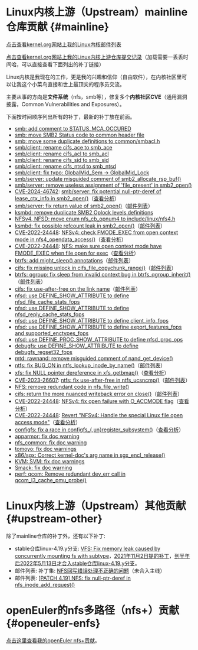 # Linux内核上游（Upstream）mainline仓库贡献 {#mainline}

[点击查看kernel.org网站上我的Linux内核邮件列表](https://lore.kernel.org/all/?q=chenxiaosong)

[点击查看kernel.org网站上我的Linux内核上游仓库提交记录](https://git.kernel.org/pub/scm/linux/kernel/git/torvalds/linux.git/log/?qt=author&q=chenxiaosong)（加载需要一丢丢时间哈，可以直接查看下面列出的补丁链接）

Linux内核是我现在的工作，更是我的兴趣和信仰（自由软件），在内核社区里可以让我这个小菜鸟直接和世上最顶尖的程序员交流。

主要从事的方向是**文件系统**（nfs，smb等），修复多个**内核社区CVE**（通用漏洞披露，Common Vulnerabilities and Exposures）。

下面按时间顺序列出所有的补丁，最新的补丁放在前面。

- [smb: add comment to STATUS_MCA_OCCURED](https://git.kernel.org/pub/scm/linux/kernel/git/torvalds/linux.git/commit/?id=e2fcd3fa0351ea2133d1238fcc6a9f140c52d36f)
- [smb: move SMB2 Status code to common header file](https://git.kernel.org/pub/scm/linux/kernel/git/torvalds/linux.git/commit/?id=78181a5504a401e421e65d0257a33f904e0e7c29)
- [smb: move some duplicate definitions to common/smbacl.h](https://git.kernel.org/pub/scm/linux/kernel/git/torvalds/linux.git/commit/?id=b51174da743b6b7cd87c02e882ebe60dcb99f8bf)
- [smb/client: rename cifs_ace to smb_ace](https://git.kernel.org/pub/scm/linux/kernel/git/torvalds/linux.git/commit/?id=09bedafc1e2c5c82aad3cbfe1359e2b0bf752f3a)
- [smb/client: rename cifs_acl to smb_acl](https://git.kernel.org/pub/scm/linux/kernel/git/torvalds/linux.git/commit/?id=251b93ae73805b216e84ed2190b525f319da4c87)
- [smb/client: rename cifs_sid to smb_sid](https://git.kernel.org/pub/scm/linux/kernel/git/torvalds/linux.git/commit/?id=7f599d8fb3e087aff5be4e1392baaae3f8d42419)
- [smb/client: rename cifs_ntsd to smb_ntsd](https://git.kernel.org/pub/scm/linux/kernel/git/torvalds/linux.git/commit/?id=3651487607ae778df1051a0a38bb34a5bd34e3b7)
- [smb/client: fix typo: GlobalMid_Sem -> GlobalMid_Lock](https://git.kernel.org/pub/scm/linux/kernel/git/torvalds/linux.git/commit/?id=5e51224d2afbda57f33f47485871ee5532145e18)
- [smb/server: update misguided comment of smb2_allocate_rsp_buf()](https://git.kernel.org/pub/scm/linux/kernel/git/torvalds/linux.git/commit/?id=2b7e0573a49064d9c94c114b4471327cd96ae39c)
- [smb/server: remove useless assignment of 'file_present' in smb2_open()](https://git.kernel.org/pub/scm/linux/kernel/git/torvalds/linux.git/commit/?id=0dd771b7d60b8281f10f6721783c60716d22075f)
- [CVE-2024-46742](https://nvd.nist.gov/vuln/detail/CVE-2024-46742): [smb/server: fix potential null-ptr-deref of lease_ctx_info in smb2_open()](https://git.kernel.org/pub/scm/linux/kernel/git/torvalds/linux.git/commit/?id=4e8771a3666c8f216eefd6bd2fd50121c6c437db)（[查看分析](https://chenxiaosong.com/course/smb/patch/CVE-2024-46742.html)）
- [smb/server: fix return value of smb2_open()](https://git.kernel.org/pub/scm/linux/kernel/git/torvalds/linux.git/commit/?id=2186a116538a715b20e15f84fdd3545e5fe0a39b)（[邮件列表](https://lore.kernel.org/all/20240822082101.391272-2-chenxiaosong@chenxiaosong.com/)）
- [ksmbd: remove duplicate SMB2 Oplock levels definitions](https://git.kernel.org/pub/scm/linux/kernel/git/torvalds/linux.git/commit/?id=ac5399d48616644cb6ddfe39f8babe807d5f5cbd)
- [NFSv4, NFSD: move enum nfs_cb_opnum4 to include/linux/nfs4.h](https://git.kernel.org/pub/scm/linux/kernel/git/torvalds/linux.git/commit/?id=52e89100754b2e888cb63bf2d19e65d809497cd6)
- [ksmbd: fix possible refcount leak in smb2_open()](https://git.kernel.org/pub/scm/linux/kernel/git/torvalds/linux.git/commit/?id=2624b445544ffc1472ccabfb6ec867c199d4c95c)（[邮件列表](https://patchwork.kernel.org/project/cifs-client/patch/20230302135804.2583061-1-chenxiaosong2@huawei.com/)）
- [CVE-2022-24448](https://nvd.nist.gov/vuln/detail/CVE-2022-24448): [NFSv4: check FMODE_EXEC from open context mode in nfs4_opendata_access()](https://git.kernel.org/pub/scm/linux/kernel/git/torvalds/linux.git/commit/?id=d564d2c4c2445cb0972453933dc87c2dcaac8597)（[查看分析](https://chenxiaosong.com/course/nfs/patch/CVE-2022-24448.html)）
- [CVE-2022-24448](https://nvd.nist.gov/vuln/detail/CVE-2022-24448): [NFS: make sure open context mode have FMODE_EXEC when file open for exec](https://git.kernel.org/pub/scm/linux/kernel/git/torvalds/linux.git/commit/?id=6f1c1d95dc93b52a8ef9cc1f3f610c2d5e6b217b)（[查看分析](https://chenxiaosong.com/course/nfs/patch/CVE-2022-24448.html)）
- [btrfs: add might_sleep() annotations](https://git.kernel.org/pub/scm/linux/kernel/git/torvalds/linux.git/commit/?id=a4c853af0c511d7e0f7cb306bbc8a4f1dbdb64ca)（[邮件列表](https://lore.kernel.org/all/20221116142354.1228954-2-chenxiaosong2@huawei.com/)）
- [cifs: fix missing unlock in cifs_file_copychunk_range()](https://git.kernel.org/pub/scm/linux/kernel/git/torvalds/linux.git/commit/?id=502487847743018c93d75b401eac2ea4c4973123)（[邮件列表](https://patchwork.kernel.org/project/cifs-client/patch/20221119045159.1400244-1-chenxiaosong2@huawei.com/)）
- [btrfs: qgroup: fix sleep from invalid context bug in btrfs_qgroup_inherit()](https://git.kernel.org/pub/scm/linux/kernel/git/torvalds/linux.git/commit/?id=f7e942b5bb35d8e3af54053d19a6bf04143a3955)（[邮件列表](https://lore.kernel.org/all/20221116142354.1228954-3-chenxiaosong2@huawei.com/)）
- [cifs: fix use-after-free on the link name](https://git.kernel.org/pub/scm/linux/kernel/git/torvalds/linux.git/commit/?id=542228db2f28fdf775b301f2843e1fe486e7c797)（[邮件列表](https://patchwork.kernel.org/project/cifs-client/patch/20221104074441.634677-1-chenxiaosong2@huawei.com/)）
- [nfsd: use DEFINE_SHOW_ATTRIBUTE to define nfsd_file_cache_stats_fops](https://git.kernel.org/pub/scm/linux/kernel/git/torvalds/linux.git/commit/?id=1342f9dd3fc219089deeb2620f6790f19b4129b1)
- [nfsd: use DEFINE_SHOW_ATTRIBUTE to define nfsd_reply_cache_stats_fops](https://git.kernel.org/pub/scm/linux/kernel/git/torvalds/linux.git/commit/?id=64776611a06322b99386f8dfe3b3ba1aa0347a38)
- [nfsd: use DEFINE_SHOW_ATTRIBUTE to define client_info_fops](https://git.kernel.org/pub/scm/linux/kernel/git/torvalds/linux.git/commit/?id=1d7f6b302b75ff7acb9eb3cab0c631b10cfa7542)
- [nfsd: use DEFINE_SHOW_ATTRIBUTE to define export_features_fops and supported_enctypes_fops](https://git.kernel.org/pub/scm/linux/kernel/git/torvalds/linux.git/commit/?id=9beeaab8e05d353d709103cafa1941714b4d5d94)
- [nfsd: use DEFINE_PROC_SHOW_ATTRIBUTE to define nfsd_proc_ops](https://git.kernel.org/pub/scm/linux/kernel/git/torvalds/linux.git/commit/?id=0cfb0c4228a5c8e2ed2b58f8309b660b187cef02)
- [debugfs: use DEFINE_SHOW_ATTRIBUTE to define debugfs_regset32_fops](https://git.kernel.org/pub/scm/linux/kernel/git/torvalds/linux.git/commit/?id=19029f3f47c7f2dd796cecd001619a37034d658a)
- [mtd: rawnand: remove misguided comment of nand_get_device()](https://git.kernel.org/pub/scm/linux/kernel/git/torvalds/linux.git/commit/?id=ddfa68d415c749390e6a89f760b5edfa2774ad7b)
- [ntfs: fix BUG_ON in ntfs_lookup_inode_by_name()](https://git.kernel.org/pub/scm/linux/kernel/git/torvalds/linux.git/commit/?id=1b513f613731e2afc05550e8070d79fac80c661e)（[邮件列表](https://lore.kernel.org/all/20220809064730.2316892-1-chenxiaosong2@huawei.com/)）
- [xfs: fix NULL pointer dereference in xfs_getbmap()](https://git.kernel.org/pub/scm/linux/kernel/git/torvalds/linux.git/commit/?id=001c179c4e26d04db8c9f5e3fef9558b58356be6)（[查看分析](https://chenxiaosong.com/course/kernel/patch/xfs-fix-NULL-pointer-dereference-in-xfs_getbmap.html)）
- [CVE-2023-26607](https://nvd.nist.gov/vuln/detail/CVE-2023-26607): [ntfs: fix use-after-free in ntfs_ucsncmp()](https://git.kernel.org/pub/scm/linux/kernel/git/torvalds/linux.git/commit/?id=38c9c22a85aeed28d0831f230136e9cf6fa2ed44)（[邮件列表](https://lore.kernel.org/all/20220709064511.3304299-1-chenxiaosong2@huawei.com/)）
- [NFS: remove redundant code in nfs_file_write()](https://git.kernel.org/pub/scm/linux/kernel/git/torvalds/linux.git/commit/?id=064109db53ecc5d88621d02f36da9f33ca0d64bd)
- [cifs: return the more nuanced writeback error on close()](https://git.kernel.org/pub/scm/linux/kernel/git/torvalds/linux.git/commit/?id=2b058acecf56f6b8fac781911a683219b9ca3b7b)（[邮件列表](https://lore.kernel.org/all/20220518145649.2487377-1-chenxiaosong2@huawei.com/)）
- [CVE-2022-24448](https://nvd.nist.gov/vuln/detail/CVE-2022-24448): [NFSv4: fix open failure with O_ACCMODE flag](https://git.kernel.org/pub/scm/linux/kernel/git/torvalds/linux.git/commit/?id=b243874f6f9568b2daf1a00e9222cacdc15e159c)（[查看分析](https://chenxiaosong.com/course/nfs/patch/CVE-2022-24448.html)）
- [CVE-2022-24448](https://nvd.nist.gov/vuln/detail/CVE-2022-24448): [Revert "NFSv4: Handle the special Linux file open access mode"](https://git.kernel.org/pub/scm/linux/kernel/git/torvalds/linux.git/commit/?id=ab0fc21bc7105b54bafd85bd8b82742f9e68898a)（[查看分析](https://chenxiaosong.com/course/nfs/patch/CVE-2022-24448.html)）
- [configfs: fix a race in configfs_{,un}register_subsystem()](https://git.kernel.org/pub/scm/linux/kernel/git/torvalds/linux.git/commit/?id=84ec758fb2daa236026506868c8796b0500c047d)（[查看分析](https://chenxiaosong.com/course/kernel/patch/configfs-fix-a-race-in-configfs_-un-register_subsyst.html)）
- [apparmor: fix doc warning](https://git.kernel.org/pub/scm/linux/kernel/git/torvalds/linux.git/commit/?id=aa4ceed7c3276852031a3e3d6fa767ff1858831f)
- [nfs_common: fix doc warning](https://git.kernel.org/pub/scm/linux/kernel/git/torvalds/linux.git/commit/?id=5823e40055166cdf959a77e7b5fe75998b0b9b1f)
- [tomoyo: fix doc warnings](https://git.kernel.org/pub/scm/linux/kernel/git/torvalds/linux.git/commit/?id=98eaa63e96273de075f3ce4eac0f18b33d28b84c)
- [x86/sgx: Correct kernel-doc's arg name in sgx_encl_release()](https://git.kernel.org/pub/scm/linux/kernel/git/torvalds/linux.git/commit/?id=1d3156396cf6ea0873145092f4e040374ff1d862)
- [KVM: SVM: fix doc warnings](https://git.kernel.org/pub/scm/linux/kernel/git/torvalds/linux.git/commit/?id=02ffbe6351f5c88337143bcbc649832ded7445c0)
- [Smack: fix doc warning](https://git.kernel.org/pub/scm/linux/kernel/git/torvalds/linux.git/commit/?id=fe6bde732be8c4711a878b11491d9a2749b03909)
- [perf: qcom: Remove redundant dev_err call in qcom_l3_cache_pmu_probe()](https://git.kernel.org/pub/scm/linux/kernel/git/torvalds/linux.git/commit/?id=5ca54404e68de8560ca15e8d0e6b625fd05ceeaf)

# Linux内核上游（Upstream）其他贡献 {#upstream-other}

除了mainline仓库的补丁外，还有以下补丁:

- stable仓库linux-4.19.y分支: [VFS: Fix memory leak caused by concurrently mounting fs with subtype](https://git.kernel.org/pub/scm/linux/kernel/git/stable/linux.git/commit/?h=linux-4.19.y&id=8033f109be4a1d5b466284e8ab9119c04f2a334b)，[2021年11月2日提的补丁](https://lore.kernel.org/all/20211102142206.3972465-1-chenxiaosong2@huawei.com/)，[到半年后2022年5月13日才合入stable仓库linux-4.19.y分支](https://lore.kernel.org/all/20220513142228.347780404@linuxfoundation.org/)。
- 邮件列表: 补丁集: [NFS回写错误处理不正确的问题](https://chenxiaosong.com/course/nfs/patch/nfs-handle-writeback-errors-incorrectly.html)（未合入主线）
- 邮件列表: [[PATCH 4.19] NFS: fix null-ptr-deref in nfs_inode_add_request()](https://lore.kernel.org/all/20241209085410.601489-1-chenxiaosong@chenxiaosong.com/)


# openEuler的nfs多路径（nfs+）贡献 {#openeuler-enfs}

[点击这里查看我的openEuler nfs+贡献](https://chenxiaosong.com/enfs-contribution.html)。

